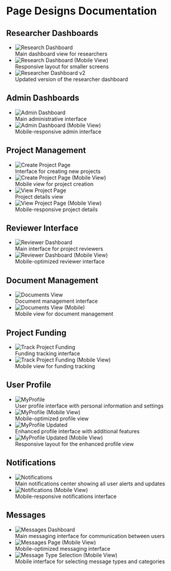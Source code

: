 # Page Designs Documentation

## Researcher Dashboards
- ![Research Dashboard](./images/researchDashboard.png)  
  Main dashboard view for researchers
- ![Research Dashboard (Mobile View)](./images/researchDashboardSmallScreen.png)  
  Responsive layout for smaller screens
- ![Researcher Dashboard v2](./images/researcherDashboardv2.png)  
  Updated version of the researcher dashboard

## Admin Dashboards
- ![Admin Dashboard](./images/adminDashboard.png)  
  Main administrative interface
- ![Admin Dashboard (Mobile View)](./images/adminDashboardSmallScreen.png)  
  Mobile-responsive admin interface

## Project Management
- ![Create Project Page](./images/createProjectPage.png)  
  Interface for creating new projects
- ![Create Project Page (Mobile View)](./images/createProjectPageSmallScreen.png)  
  Mobile view for project creation
- ![View Project Page](./images/viewProjectPage.png)  
  Project details view
- ![View Project Page (Mobile View)](./images/viewProjectPageSmallScreen.png)  
  Mobile-responsive project details

## Reviewer Interface
- ![Reviewer Dashboard](./images/reviewerDashboard.png)  
  Main interface for project reviewers
- ![Reviewer Dashboard (Mobile View)](./images/reviewerDashboardSmallScreen.png)  
  Mobile-optimized reviewer interface

## Document Management
- ![Documents View](./images/documents.png)  
  Document management interface
- ![Documents View (Mobile)](./images/documentsSmallScreen.png)  
  Mobile view for document management

## Project Funding
- ![Track Project Funding](./images/trackProjectFundingPage.png)  
  Funding tracking interface
- ![Track Project Funding (Mobile View)](./images/trackProjectFundingPageSmallScreen.png)  
  Mobile view for funding tracking

## User Profile
- ![MyProfile](./images/myProfile.png)  
  User profile interface with personal information and settings
- ![MyProfile (Mobile View)](./images/myProfileSmallScreen.png)  
  Mobile-optimized profile view
- ![MyProfile Updated](./images/MyProfile.png)  
  Enhanced profile interface with additional features
- ![MyProfile Updated (Mobile View)](./images/MyProfile-smallScreen.png)  
  Responsive layout for the enhanced profile view

## Notifications
- ![Notifications](./images/Notifications2.png)  
  Main notifications center showing all user alerts and updates
- ![Notifications (Mobile View)](./images/Notifications-smallScreen.png)  
  Mobile-responsive notifications interface

## Messages
- ![Messages Dashboard](./images/messages.png)  
  Main messaging interface for communication between users
- ![Messages Page (Mobile View)](./images/messagesPage-smallScreen.png)  
  Mobile-optimized messaging interface
- ![Message Type Selection (Mobile View)](./images/messageType-smallScreen.png)  
  Mobile interface for selecting message types and categories


